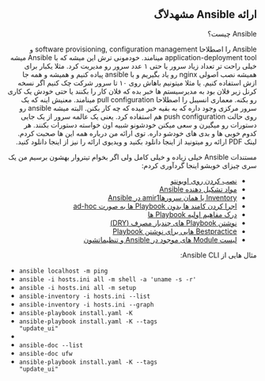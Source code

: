 <div dir='auto'>
<h2> ارائه Ansible مشهدلاگ </h1>
</div>

<div dir='rtl'>

Ansible چیست؟

Ansible را اصطلاحا software provisioning, configuration management و application-deployment tool مینامند. خودمونی ترش این میشه که با Ansible میشه خیلی راحت تر تعداد زیاد سرور یا حتی ۱ عدد سرور رو مدیریت کرد. مثلا یکبار برای همیشه نصب اصولی nginx رو یاد بگیریم و با ansible پیاده کنیم و همیشه و همه جا ازش استفاده کنیم. یا مثلا میتونیم باهاش روی ۱۰ تا سرور شرکت چک کنیم اگر نسخه کرنل زیر فلان بود به مدیرسیستم ها خبر بده که فلان کار را بکنند یا حتی خودش یک کاری رو بکنه. معماری انسیبل را اصطلاحا pull configuration مینامند. معنیش اینه که یک سرور مرکزی وجود داره که به بقیه خبر میده که چه کار بکنن. البته میشه ansible رو روی حالت push configuration هم استفاده کرد. یعنی یک عالمه سرور از یک جایی دستورات رو میگیرن و سعی میکنن خودشونو شبیه اون خواسته دستورات بکنند. هر کدوم خوبی ها و بدی های خودشو داره. توی ارائه من درباره همه این ها صحبت کردم. لینک PDF ارائه رو میتونید از اینجا دانلود بکنید و ویدیوی ارائه را نیز از اینجا دانلود کنید.

مستندات Ansible خیلی زیاده و خیلی کامل ولی اگر بخوام تیتروار بهشون برسیم من یک سری چیزای خوبشو اینجا گردآوری کردم:

- [نصب کردن روی اوبونتو](https://docs.ansible.com/ansible/latest/installation_guide/intro_installation.html#latest-releases-via-apt-ubuntu)
- [مواد تشکیل دهنده Ansible](https://docs.ansible.com/ansible/latest/user_guide/basic_concepts.html)
- [Inventory یا همان سرورهاamir1 در Ansible](https://docs.ansible.com/ansible/latest/user_guide/intro_inventory.html)
- [اجرا کردن کامند ها بدون Playbook ها به صورت ad-hoc](https://docs.ansible.com/ansible/latest/user_guide/intro_adhoc.html)
- [درک مفاهیم اولیه Playbook ها](https://docs.ansible.com/ansible/latest/user_guide/playbooks_intro.html#playbooks-intro)
- [نوشتن Playbook های چندبار مصرف (DRY)](https://docs.ansible.com/ansible/latest/user_guide/playbooks_reuse.html)
- [Bestpractice هایی برای نوشتن Playbook](https://docs.ansible.com/ansible/latest/user_guide/playbooks_best_practices.html)
- [لیست Module های موجود در Ansible و تنظیماتشون](https://docs.ansible.com/ansible/latest/user_guide/modules.html)


مثال هایی از Ansible CLI:

<div dir='ltr'>

- <code>ansible localhost -m ping</code>
- <code>ansible -i hosts.ini all -m shell -a 'uname -s -r'</code>
- <code>ansible -i hosts.ini all -m setup</code>
- <code>ansible-inventory -i hosts.ini --list</code>
- <code>ansible-inventory -i hosts.ini --graph</code>
- <code>ansible-playbook install.yaml -K</code>
- <code>ansible-playbook install.yaml -K --tags "update_ui"</code>
- 
- <code>ansible-doc --list</code>
- <code>ansible-doc ufw</code>
- <code>ansible-playbook install.yaml -K --tags "update_ui"</code>

</div>

</div>